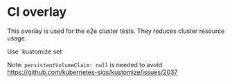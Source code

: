 # CI overlay


This overlay is used for the e2e cluster tests. They reduces cluster resource usage.

Use `kustomize set

Note: `persistentVolumeClaim: null` is needed to avoid https://github.com/kubernetes-sigs/kustomize/issues/2037